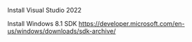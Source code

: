 
Install Visual Studio 2022

Install Windows 8.1 SDK
https://developer.microsoft.com/en-us/windows/downloads/sdk-archive/
